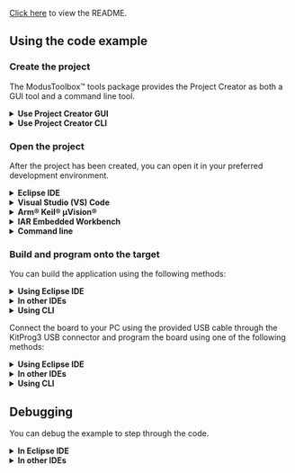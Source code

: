 [Click here](../README.md) to view the README.

## Using the code example


### Create the project

The ModusToolbox&trade; tools package provides the Project Creator as both a GUI tool and a command line tool.

<details><summary><b>Use Project Creator GUI</b></summary>

1. Open the Project Creator GUI tool

   There are several ways to do this, including launching it from the dashboard or from inside the Eclipse IDE. For more details, see the [Project Creator user guide](https://www.infineon.com/ModusToolboxProjectCreator) (locally available at *{ModusToolbox&trade; install directory}/tools_{version}/project-creator/docs/project-creator.pdf*)

2. On the **Choose Board Support Package (BSP)** page, select a kit supported by this code example. See [Supported kits](../README.md#supported-kits-make-variable-target)

   > **Note:** To use this code example for a kit not listed here, you may need to update the source files. If the kit does not have the required resources, the application may not work

3. On the **Select Application** page:

   a. Select the **Applications(s) Root Path** and the **Target IDE**

      > **Note:** Depending on how you open the Project Creator tool, these fields may be pre-selected for you

   b. Select this code example from the list by enabling its check box

      > **Note:** You can narrow the list of displayed examples by typing in the filter box

   c. (Optional) Change the suggested **New Application Name** and **New BSP Name**

   d. Click **Create** to complete the application creation process

</details>


<details><summary><b>Use Project Creator CLI</b></summary>

The 'project-creator-cli' tool can be used to create applications from a CLI terminal or from within batch files or shell scripts. This tool is available in the *{ModusToolbox&trade; install directory}/tools_{version}/project-creator/* directory.

Use a CLI terminal to invoke the 'project-creator-cli' tool. On Windows, use the command-line 'modus-shell' program provided in the ModusToolbox&trade; installation instead of a standard Windows command-line application. This shell provides access to all ModusToolbox&trade; tools. You can access it by typing "modus-shell" in the search box in the Windows menu. In Linux and macOS, you can use any terminal application.

The following example clones the "[Wi-Fi-scan](https://github.com/Infineon/mtb-example-psoc-edge-wifi-scan)" application with the desired name "WiFiScan" configured for the *KIT_PSE84_EVAL_EPC2* BSP into the specified working directory, *C:/mtb_projects*:

   ```
   project-creator-cli --board-id KIT_PSE84_EVAL_EPC2 --app-id mtb-example-psoc-edge-wifi-scan --user-app-name WiFiScan --target-dir "C:/mtb_projects"
   ```

The 'project-creator-cli' tool has the following arguments:

Argument | Description | Required/optional
---------|-------------|-----------
`--board-id` | Defined in the <id> field of the [BSP](https://github.com/Infineon?q=bsp-manifest&type=&language=&sort=) manifest | Required
`--app-id`   | Defined in the <id> field of the [CE](https://github.com/Infineon?q=ce-manifest&type=&language=&sort=) manifest | Required
`--target-dir`| Specify the directory in which the application is to be created if you prefer not to use the default current working directory | Optional
`--user-app-name`| Specify the name of the application if you prefer to have a name other than the example's default name | Optional

<br>

> **Note:** The project-creator-cli tool uses the `git clone` and `make getlibs` commands to fetch the repository and import the required libraries. For details, see the "Project creator tools" section of the [ModusToolbox&trade; tools package user guide](https://www.infineon.com/ModusToolboxUserGuide) (locally available at {ModusToolbox&trade; install directory}/docs_{version}/mtb_user_guide.pdf).

</details>


### Open the project

After the project has been created, you can open it in your preferred development environment.


<details><summary><b>Eclipse IDE</b></summary>

If you opened the Project Creator tool from the included Eclipse IDE, the project will open in Eclipse automatically.

For more details, see the [Eclipse IDE for ModusToolbox&trade; user guide](https://www.infineon.com/MTBEclipseIDEUserGuide) (locally available at *{ModusToolbox&trade; install directory}/docs_{version}/mt_ide_user_guide.pdf*).

</details>


<details><summary><b>Visual Studio (VS) Code</b></summary>

Launch VS Code manually, and then open the generated *{project-name}.code-workspace* file located in the project directory.

For more details, see the [Visual Studio Code for ModusToolbox&trade; user guide](https://www.infineon.com/MTBVSCodeUserGuide) (locally available at *{ModusToolbox&trade; install directory}/docs_{version}/mt_vscode_user_guide.pdf*).

</details>


<details><summary><b>Arm&reg; Keil&reg; µVision&reg;</b></summary>

Double-click the generated *{project-name}.cprj* file to launch the Keil&reg; µVision&reg; IDE.

For more details, see the [Arm&reg; Keil&reg; µVision&reg; for ModusToolbox&trade; user guide](https://www.infineon.com/MTBuVisionUserGuide) (locally available at *{ModusToolbox&trade; install directory}/docs_{version}/mt_uvision_user_guide.pdf*).

</details>


<details><summary><b>IAR Embedded Workbench</b></summary>

Open IAR Embedded Workbench manually, and create a new project. Then select the generated *{project-name}.ipcf* file located in the project directory.

For more details, see the [IAR Embedded Workbench for ModusToolbox&trade; user guide](https://www.infineon.com/MTBIARUserGuide) (locally available at *{ModusToolbox&trade; install directory}/docs_{version}/mt_iar_user_guide.pdf*).

</details>


<details><summary><b>Command line</b></summary>

If you prefer to use the CLI, open the appropriate terminal, and navigate to the project directory. On Windows, use the command-line 'modus-shell' program; on Linux and macOS, you can use any terminal application. From there, you can run various `make` commands.

For more details, see the [ModusToolbox&trade; tools package user guide](https://www.infineon.com/ModusToolboxUserGuide) (locally available at *{ModusToolbox&trade; install directory}/docs_{version}/mtb_user_guide.pdf*).

</details>


### Build and program onto the target

You can build the application using the following methods:

<details><summary><b>Using Eclipse IDE</b></summary>

   1. Select the application project in the Project Explorer

   2. In the **Quick Panel**, scroll down, and click **Build Application**
</details>

<details><summary><b>In other IDEs</b></summary>

Follow the instructions in your preferred IDE.
</details>

<details><summary><b>Using CLI</b></summary>

   From the terminal, execute the `make build` command to build the application using the default toolchain to the default target. The default toolchain is specified in the application's Makefile but you can override this value manually:
   ```
   make build TOOLCHAIN=<toolchain>
   ```

   Example:
   ```
   make build TOOLCHAIN=GCC_ARM
   ```
</details>

Connect the board to your PC using the provided USB cable through the KitProg3 USB connector and program the board using one of the following methods:

<details><summary><b>Using Eclipse IDE</b></summary>

   1. Select the application project in the Project Explorer

   2. In the **Quick Panel**, scroll down, and click **\<Application Name> Program (KitProg3_MiniProg4)**
</details>


<details><summary><b>In other IDEs</b></summary>

Follow the instructions in your preferred IDE.

</details>


<details><summary><b>Using CLI</b></summary>

   From the terminal, execute the `make program` command to build and program the application using the default toolchain to the default target. The default toolchain is specified in the application's Makefile but you can override this value manually:
   ```
   make program TOOLCHAIN=<toolchain>
   ```

   Example:
   ```
   make program TOOLCHAIN=GCC_ARM
   ```
</details>

## Debugging

You can debug the example to step through the code.


<details><summary><b>In Eclipse IDE</b></summary>

Use the **\<Application Name> Debug (KitProg3_MiniProg4)** configuration in the **Quick Panel**. For details, see the "Program and debug" section in the [Eclipse IDE for ModusToolbox&trade; user guide](https://www.infineon.com/MTBEclipseIDEUserGuide).

</details>


<details><summary><b>In other IDEs</b></summary>

Follow the instructions in your preferred IDE.

</details>